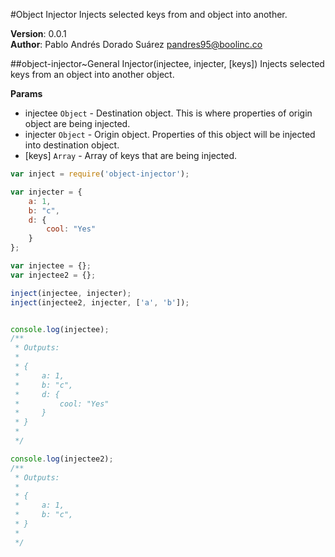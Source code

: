 #Object Injector
Injects selected keys from and object into another.

**Version**: 0.0.1  
**Author**: Pablo Andrés Dorado Suárez <pandres95@boolinc.co>  

##object-injector~General Injector(injectee, injecter, [keys])
Injects selected keys from an object into another object.

**Params**

- injectee `Object` - Destination object. This is where properties of
origin object are being injected.  
- injecter `Object` - Origin object. Properties of this object will be
injected into destination object.  
- \[keys\] `Array` - Array of keys that are being injected.  

```js
var inject = require('object-injector');

var injecter = {
    a: 1,
    b: "c",
    d: {
        cool: "Yes"
    }
};

var injectee = {};
var injectee2 = {};

inject(injectee, injecter);
inject(injectee2, injecter, ['a', 'b']);


console.log(injectee);
/**
 * Outputs:
 *
 * {
 *     a: 1,
 *     b: "c",
 *     d: {
 *         cool: "Yes"
 *     }
 * }
 *
 */

console.log(injectee2);
/**
 * Outputs:
 *
 * {
 *     a: 1,
 *     b: "c",
 * }
 *
 */
```
